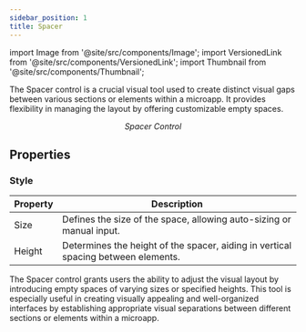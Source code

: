 ```yaml
---
sidebar_position: 1
title: Spacer
---
```

import Image from '@site/src/components/Image';
import VersionedLink from '@site/src/components/VersionedLink';
import Thumbnail from '@site/src/components/Thumbnail';

The Spacer control is a crucial visual tool used to create distinct visual gaps between various sections or elements within a microapp. It provides flexibility in managing the layout by offering customizable empty spaces.

<figure>
  <Thumbnail src="/img/reference/controls/spacer/preview.jpeg" alt="Spacer Control" />
  <figcaption align="center"><i>Spacer Control</i></figcaption>
</figure>

## Properties

### Style
| Property | Description |
|----------|-------------|
| Size     | Defines the size of the space, allowing auto-sizing or manual input. |
| Height   | Determines the height of the spacer, aiding in vertical spacing between elements. |

The Spacer control grants users the ability to adjust the visual layout by introducing empty spaces of varying sizes or specified heights. This tool is especially useful in creating visually appealing and well-organized interfaces by establishing appropriate visual separations between different sections or elements within a microapp.